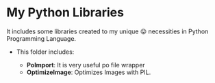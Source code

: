My Python Libraries
===================

It includes some libraries created to my unique :stuck_out_tongue_closed_eyes:  necessities in Python Programming Language.

* This folder includes:

    - **PoImport**: It is very useful po file wrapper
    - **OptimizeImage**: Optimizes Images with PIL.
